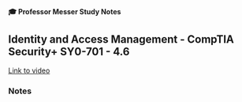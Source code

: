 #### 🎓 Professor Messer Study Notes

##  Identity and Access Management - CompTIA Security+ SY0-701 - 4.6

[Link to video](https://youtu.be/ZoOyyqhptik?si=TLQXuBB-7Gt9HFRL)

### Notes


